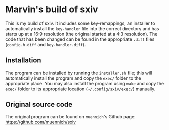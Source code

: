 # Marvin's build of sxiv
This is my build of sxiv. It includes some key-remappings, an installer to automatically install the `key-handler` file into the correct directory and has starts up at a 16:9 resolution (the original started at a 4:3 resolution). The code that has been changed can be found in the appropriate `.diff` files (`config.h.diff` and `key-handler.diff`).

## Installation
The program can be installed by running the `installer.sh` file; this will automatically install the program and copy the `exec/` folder to the appropriate place.
You may also install the program using `make` and copy the `exec/` folder to its appropriate location (`~/.config/sxiv/exec/`) manually.

## Original source code
The original program can be found on `muennich`'s Github page: https://github.com/muennich/sxiv
